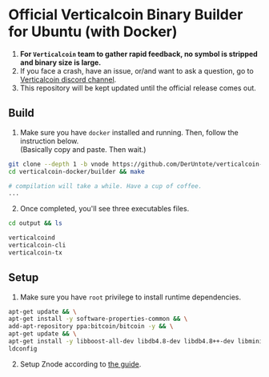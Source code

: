 # Official Verticalcoin Binary Builder for Ubuntu (with Docker)

1. **For `Verticalcoin` team to gather rapid feedback, no symbol is stripped and binary size is large.**
2. If you face a crash, have an issue, or/and want to ask a question, go to [Verticalcoin discord channel](https://discordapp.com/invite/4FjnQ2q).
3. This repository will be kept updated until the official release comes out.

## Build

1. Make sure you have `docker` installed and running. Then, follow the instruction below.  
  (Basically copy and paste. Then wait.)  

  ```sh
  git clone --depth 1 -b vnode https://github.com/DerUntote/verticalcoin-docker
  cd verticalcoin-docker/builder && make

  # compilation will take a while. Have a cup of coffee.
  ...
  ```
2. Once completed, you'll see three executables files.

  ```sh
  cd output && ls

  verticalcoind
  verticalcoin-cli
  verticalcoin-tx
  ```

## Setup

1. Make sure you have `root` privilege to install runtime dependencies.

  ```sh
  apt-get update && \
  apt-get install -y software-properties-common && \
  add-apt-repository ppa:bitcoin/bitcoin -y && \
  apt-get update && \
  apt-get install -y libboost-all-dev libdb4.8-dev libdb4.8++-dev libminiupnpc-dev libevent-pthreads-2.0-5 libevent-dev libzmq3-dev && \
  ldconfig
  ```
2. Setup Znode according to [the guide](https://github.com/verticalcoinofficial/verticalcoin/blob/vnode/ZNODE.md).
